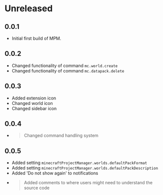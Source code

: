 # Unreleased

## 0.0.1
* Initial first build of MPM.

## 0.0.2
* Changed functionality of command `mc.world.create`
* Changed functionality of command `mc.datapack.delete`

## 0.0.3
* Added extension icon
* Changed world icon
* Changed sidebar icon

## 0.0.4
* > Changed command handling system

## 0.0.5
* Added setting `minecraftProjectManager.worlds.defaultPackFormat`
* Added setting `minecraftProjectManager.worlds.defaultPackDescription`
* Added 'Do not show again' to notifications
* > Added comments to where users might need to understand the source code 